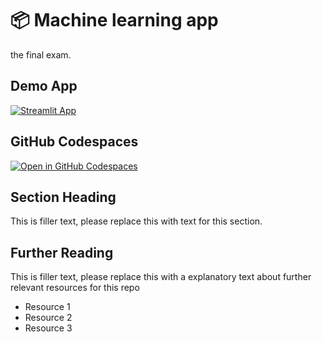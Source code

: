 # 📦 Machine learning app
 

the final exam.

## Demo App

[![Streamlit App](https://static.streamlit.io/badges/streamlit_badge_black_white.svg)](https://streamt_app.streamlit.app/)

## GitHub Codespaces

[![Open in GitHub Codespaces](https://github.com/codespaces/badge.svg)](https://codespaces.new/streamlit/app-starter-kit?quickstart=1)

## Section Heading

This is filler text, please replace this with text for this section.

## Further Reading

This is filler text, please replace this with a explanatory text about further relevant resources for this repo
- Resource 1
- Resource 2
- Resource 3
